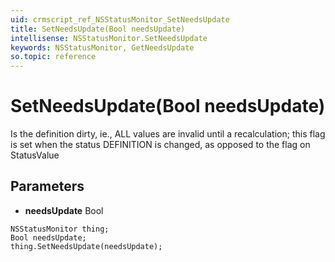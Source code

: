 ```yaml
---
uid: crmscript_ref_NSStatusMonitor_SetNeedsUpdate
title: SetNeedsUpdate(Bool needsUpdate)
intellisense: NSStatusMonitor.SetNeedsUpdate
keywords: NSStatusMonitor, GetNeedsUpdate
so.topic: reference
---
```


# SetNeedsUpdate(Bool needsUpdate)

Is the definition dirty, ie., ALL values are invalid until a recalculation; this flag is set when the status DEFINITION is changed, as opposed to the flag on StatusValue

## Parameters

* **needsUpdate** Bool

```crmscript
NSStatusMonitor thing;
Bool needsUpdate;
thing.SetNeedsUpdate(needsUpdate);
```

